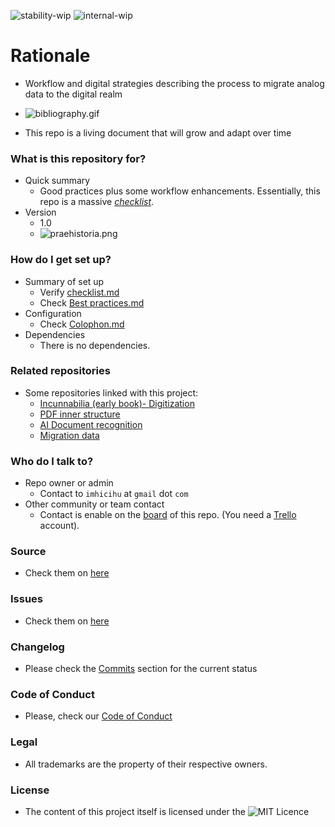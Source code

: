 ![stability-wip](https://bitbucket.org/repo/ekyaeEE/images/477405737-stability_work_in_progress.png)
![internal-wip](https://bitbucket.org/repo/ekyaeEE/images/3847436881-internal_use_stable.png)

# Rationale #

* Workflow and digital strategies describing the process to migrate analog data to the digital realm

- ![bibliography.gif](https://i.ibb.co/Lnrd0y7/bibliography.gif)

* This repo is a living document that will grow and adapt over time

### What is this repository for? ###

* Quick summary
     - Good practices plus some workflow enhancements. Essentially, this repo is a massive [_checklist_](https://bitbucket.org/imhicihu/digitalizacion-worflow/src/master/Checklist.md).
* Version
	- 1.0
    - ![praehistoria.png](https://bitbucket.org/repo/5qA7gpA/images/2517272857-praehistoria.png)

### How do I get set up? ###

* Summary of set up
     - Verify [checklist.md](https://bitbucket.org/imhicihu/digitalizacion-worflow/src/master/Checklist.md)
     - Check [Best practices.md](https://bitbucket.org/imhicihu/digitalizacion-worflow/src/master/Best_practices.md)
* Configuration
     - Check [Colophon.md](https://bitbucket.org/imhicihu/digitalizacion-worflow/src/master/Colophon.md?at=master)
* Dependencies
     - There is no dependencies.

### Related repositories ###

* Some repositories linked with this project:
     - [Incunnabilia (early book)- Digitization](https://bitbucket.org/imhicihu/incunnabilia-early-book-digitization/src/)
     - [PDF inner structure](https://bitbucket.org/imhicihu/pdf-inner-structure/src/master/src/)
     - [AI Document recognition](https://bitbucket.org/imhicihu/ai-document-recognition/src/)
     - [Migration data](https://bitbucket.org/imhicihu/migration-data-checklist/src/)
     
### Who do I talk to? ###

* Repo owner or admin
     - Contact to `imhicihu` at `gmail` dot `com`
* Other community or team contact
     - Contact is enable on the [board](https://bitbucket.org/imhicihu/digitalizacion-worflow/addon/trello/trello-board) of this repo. (You need a [Trello](https://trello.com/) account).
     
### Source ###

* Check them on [here](https://bitbucket.org/imhicihu/digitalizacion-worflow/src)

### Issues ###

* Check them on [here](https://bitbucket.org/imhicihu/digitalizacion-worflow/issues)

### Changelog ###

* Please check the [Commits](https://bitbucket.org/imhicihu/digitalizacion-worflow/commits/) section for the current status

### Code of Conduct

* Please, check our [Code of Conduct](https://bitbucket.org/imhicihu/digitalizacion-worflow/src/master/code_of_conduct.md)

### Legal ###

* All trademarks are the property of their respective owners.     

### License ###

* The content of this project itself is licensed under the ![MIT Licence](https://bitbucket.org/repo/ekyaeEE/images/2049852260-MIT-license-green.png) 